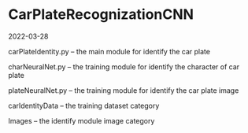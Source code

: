 # CarPlateRecognizationCNN
2022-03-28

carPlateIdentity.py – the main module for identify the car plate

charNeuralNet.py – the training module for identify the character of car plate

plateNeuralNet.py – the training module for identify the car plate image

carIdentityData – the training dataset category

Images – the identify module image category
